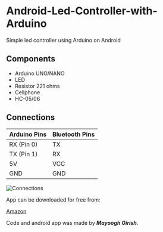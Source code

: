 # Android-Led-Controller-with-Arduino
Simple led controller using Arduino on Android

## Components
* Arduino UNO/NANO
* LED
* Resistor 221 ohms
* Cellphone
* HC-05/06

## Connections
Arduino Pins | Bluetooth Pins
------------ | -------------
RX (Pin 0) | TX
TX (Pin 1) | RX
5V | VCC
GND | GND

![Connections](https://hackster.imgix.net/uploads/image/file/153201/hc-05-LED%20blink%20Circuit.png?auto=compress%2Cformat&w=740&h=555&fit=max)

App can be downloaded for free from:

[Amazon](https://www.amazon.com/Mayoogh-Girish-LED-Controller/dp/B01DR5T226?ie=UTF8&keywords=led+controller&qid=1459676931&ref_=sr_1_2&s=mobile-apps&sr=1-2)

Code and android app was made by **_Mayoogh Girish_**.
